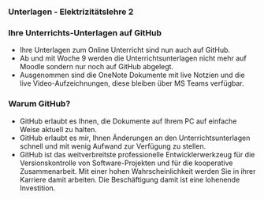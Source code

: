 ### Unterlagen - Elektrizitätslehre 2 

### Ihre Unterrichts-Unterlagen auf GitHub
- Ihre Unterlagen zum Online Unterricht sind nun auch auf GitHub. 
- Ab und mit Woche 9 werden die Unterrichtsunterlagen nicht mehr auf Moodle sondern nur noch auf GitHub abgelegt.
- Ausgenommen sind die OneNote Dokumente mit live Notzien und die live Video-Aufzeichnungen, diese bleiben über MS Teams verfügbar.

### Warum GitHub?
- GitHub erlaubt es Ihnen, die Dokumente auf Ihrem PC auf einfache Weise aktuell zu halten.
- GitHub erlaubt es mir, Ihnen Änderungen an den Unterrichtsunterlagen schnell und mit wenig Aufwand zur Verfügung zu stellen.
- GitHub ist das weitverbreitste professionelle Entwicklerwerkzeug für die Versionskontrolle von Software-Projekten und für die kooperative Zusammenarbeit. Mit einer hohen Wahrscheinlichkeit werden Sie in ihrer Karriere damit arbeiten. Die Beschäftigung damit ist eine lohenende Investition.  
